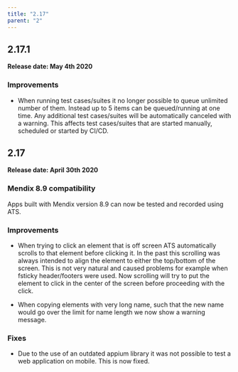 ```yaml
---
title: "2.17"
parent: "2"
---
```


## 2.17.1

**Release date: May 4th 2020**

### Improvements

* When running test cases/suites it no longer possible to queue unlimited number of them. Instead up to 5 items can be queued/running at one time. Any additional test cases/suites will be automatically canceled with a warning. This affects test cases/suites that are started manually, scheduled or started by CI/CD.


## 2.17

**Release date: April 30th 2020**

### Mendix 8.9 compatibility

Apps built with Mendix version 8.9 can now be tested and recorded using ATS.

### Improvements

* When trying to click an element that is off screen ATS automatically scrolls to that element before clicking it. In the past this scrolling was always intended to align the element to either the top/bottom of the screen. This is not very natural and caused problems for example when fsticky header/footers were used.
Now scrolling will try to put the element to click in the center of the screen before proceeding with the click.

* When copying elements with very long name, such that the new name would go over the limit for name length we now show a warning message.

### Fixes

* Due to the use of an outdated appium library it was not possible to test a web application on mobile. This is now fixed.
